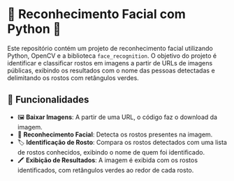 # 🎥 Reconhecimento Facial com Python 🤖

Este repositório contém um projeto de reconhecimento facial utilizando Python, OpenCV e a biblioteca `face_recognition`. O objetivo do projeto é identificar e classificar rostos em imagens a partir de URLs de imagens públicas, exibindo os resultados com o nome das pessoas detectadas e delimitando os rostos com retângulos verdes.

## 🚀 Funcionalidades

- 🖼️ **Baixar Imagens**: A partir de uma URL, o código faz o download da imagem.
- 👤 **Reconhecimento Facial**: Detecta os rostos presentes na imagem.
- 🏷️ **Identificação de Rosto**: Compara os rostos detectados com uma lista de rostos conhecidos, exibindo o nome de quem foi identificado.
- 🖍️ **Exibição de Resultados**: A imagem é exibida com os rostos identificados, com retângulos verdes ao redor de cada rosto.
